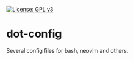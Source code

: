 [![License: GPL v3](https://img.shields.io/badge/License-GPLv3-blue.svg)](/LICENSE)

# dot-config

Several config files for bash, neovim and others.
